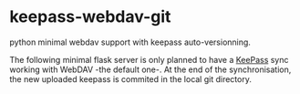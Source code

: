 # keepass-webdav-git
python minimal webdav support with keepass auto-versionning.

The following minimal flask server is only planned to have a [KeePass](http://keepass.info/) sync working with WebDAV -the default one-. At the end of the synchronisation, the new uploaded keepass is commited in the local git directory.

